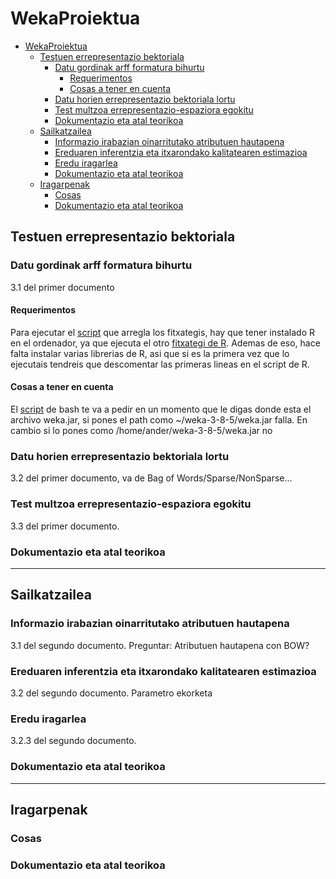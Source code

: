 # WekaProiektua

- [WekaProiektua](#wekaproiektua)
  * [Testuen errepresentazio bektoriala](#testuen-errepresentazio-bektoriala)
    + [Datu gordinak arff formatura bihurtu](#datu-gordinak-arff-formatura-bihurtu)
      - [Requerimentos](#requerimentos)
      - [Cosas a tener en cuenta](#cosas-a-tener-en-cuenta)
    + [Datu horien errepresentazio bektoriala lortu](#datu-horien-errepresentazio-bektoriala-lortu)
    + [Test multzoa errepresentazio-espaziora egokitu](#test-multzoa-errepresentazio-espaziora-egokitu)
    + [Dokumentazio eta atal teorikoa](#dokumentazio-eta-atal-teorikoa)
  * [Sailkatzailea](#sailkatzailea)
    + [Informazio irabazian oinarritutako atributuen hautapena](#informazio-irabazian-oinarritutako-atributuen-hautapena)
    + [Ereduaren inferentzia eta itxarondako kalitatearen estimazioa](#ereduaren-inferentzia-eta-itxarondako-kalitatearen-estimazioa)
    + [Eredu iragarlea](#eredu-iragarlea)
    + [Dokumentazio eta atal teorikoa](#dokumentazio-eta-atal-teorikoa-1)
  * [Iragarpenak](#iragarpenak)
    + [Cosas](#cosas)
    + [Dokumentazio eta atal teorikoa](#dokumentazio-eta-atal-teorikoa-2)


## Testuen errepresentazio bektoriala

### Datu gordinak arff formatura bihurtu
3.1 del primer documento

#### Requerimentos
Para ejecutar el [script](https://github.com/JonAnderAsua/WekaProiektua/blob/master/Script.sh) que arregla los fitxategis, hay que tener instalado R en el ordenador, ya que ejecuta el otro [fitxategi de R](https://github.com/JonAnderAsua/WekaProiektua/blob/master/newFix.r). 
Ademas de eso, hace falta instalar varias librerias de R, asi que si es la primera vez que lo ejecutais tendreis que descomentar las primeras lineas en el script de R.


#### Cosas a tener en cuenta 
El [script](https://github.com/JonAnderAsua/WekaProiektua/blob/master/Script.sh) de bash te va a pedir en un momento que le digas donde esta el archivo weka.jar, si pones el path como ~/weka-3-8-5/weka.jar falla. En cambio si lo pones como /home/ander/weka-3-8-5/weka.jar no 
  
### Datu horien errepresentazio bektoriala lortu
3.2 del primer documento, va de Bag of Words/Sparse/NonSparse...
  
### Test multzoa errepresentazio-espaziora egokitu
3.3 del primer documento.

### Dokumentazio eta atal teorikoa

---

## Sailkatzailea
### Informazio irabazian oinarritutako atributuen hautapena 
3.1 del segundo documento. Preguntar: Atributuen hautapena con BOW?
  
### Ereduaren inferentzia eta itxarondako kalitatearen estimazioa 
3.2 del segundo documento. Parametro ekorketa
  
### Eredu iragarlea
3.2.3 del segundo documento.
  
### Dokumentazio eta atal teorikoa
  
---

## Iragarpenak

### Cosas
  
### Dokumentazio eta atal teorikoa




